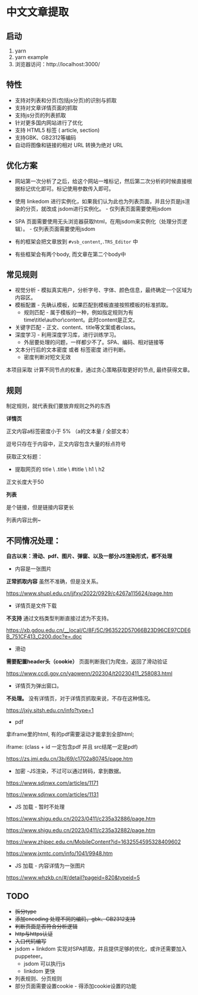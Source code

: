 # 中文文章提取

## 启动

1. yarn 
2. yarn example
3. 浏览器访问：http://localhost:3000/

## 特性

* 支持对列表和分页(包括js分页)的识别与抓取
* 支持对文章详情页面的抓取
* 支持js分页的列表抓取
* 针对更多国内网站进行了优化
* 支持 HTML5 标签 ( article, section) 
* 支持GBK、GB2312等编码
* 自动将图像和链接的相对 URL 转换为绝对 URL

## 优化方案 

* 网站第一次分析了之后，给这个网站一堆标记，然后第二次分析的时候直接根据标记优化即可。标记使用参数传入即可。
* 使用 linkedom 进行实例化，如果我们认为此也为列表页面，并且分页是js渲染的分页，就改成 jsdom进行实例化。 - 仅列表页面需要使用jsdom
* SPA 页面需要使用无头浏览器获取html，在用jsdom来实例化（处理分页逻辑）。 - 仅列表页面需要使用jsdom

* 有的框架会把文章放到 `#vsb_content`,`.TRS_Editor` 中
* 有些框架会有两个body, 而文章在第二个body中

## 常见规则

* 视觉分析 - 模拟真实用户，分析字号、字体、颜色信息，最终确定一个区域为内容区。
* 模板配置 - 先确认模板，如果匹配到模板直接按照模板的标准抓取。
  * 规则匹配 - 属于模板的一种，例如指定规则为有time\title\author\content。此时content是正文。
* 关键字匹配 - 正文、content、title等文案或者class。
* 深度学习 - 利用深度学习库，进行训练学习。 
  * 外层要处理的问题，一样都少不了。SPA、编码、相对链接等
* 文本分行后的文本密度 或者 标签密度 进行判断。 
  * 密度判断对短文无效

本项目采取 计算不同节点的权重，通过贪心策略获取更好的节点, 最终获得文章。

## 规则

制定规则，就代表我们要放弃规则之外的东西

**详情页**

正文内容a标签密度小于 5% （a的文本量 / 全部文本）

逗号只存在于内容中，正文内容包含大量的标点符号

获取正文标题：
  * 提取网页的 title \ .title \ #title \ h1 \ h2

正文长度大于50

**列表**

是个链接，但是链接内容更长

列表内容比例~

## 不同情况处理：

**自古以来：滑动、pdf、图片、弹窗、以及一部分JS渲染形式，都不处理**

* 内容是一张图片

**正常抓取内容** 虽然不准确，但是没关系。

https://www.shupl.edu.cn/jjfxy/2022/0929/c4267a115624/page.htm

* 详情页是文件下载

**不支持** 通过文档类型判断直接过滤为不支持。

https://xb.gdou.edu.cn/__local/C/8F/5C/963522D57066B23D96CE97CDE6B_751CF413_C200.doc?e=.doc

* 滑动

**需要配置header头（cookie）** 页面判断我们为爬虫，返回了滑动验证

https://www.ccdi.gov.cn/yaowenn/202304/t20230411_258083.html

* 详情页为弹出窗口。
 
**不处理。** 没有详情页，对于详情页抓取来说，不存在这种情况。

https://jxjy.sitsh.edu.cn/info?type=1

* pdf

拿iframe里的html, 有的pdf需要滚动才能拿到全部html; 

iframe: (class + id 一定包含pdf 并且 src结尾一定是pdf)

https://zs.jmi.edu.cn/3b/69/c1702a80745/page.htm

* 加密 -JS渲染，不过可以通过转码，拿到数据。

https://www.sdjnwx.com/articles/1171

https://www.sdjnwx.com/articles/1131

* JS 加载 - 暂时不处理

https://www.shjgu.edu.cn/2023/0411/c235a32886/page.htm

https://www.shjgu.edu.cn/2023/0411/c235a32882/page.htm

https://www.zhjpec.edu.cn/MobileContent?id=1632554595328409602

https://www.jxmtc.com/info/1041/9948.htm

* JS 加载 - 内容详情为一张图片
 
https://www.whzkb.cn/#/detail?pageid=820&typeid=5

## TODO

* ~~拆分type~~
* ~~添加encoding 处理不同的编码，gbk、GB2312支持~~
* ~~判断页面是否符合分析逻辑~~
* ~~http与https认证~~
* ~~入口代码编写~~
* jsdom + linkdom 实现对SPA抓取，并且提供足够的优化，或许还需要加入puppeteer。
  * jsdom 可以执行js
  * linkdom 更快
* 列表规则、分页规则
* 部分页面需要设置cookie - 得添加cookie设置的功能
